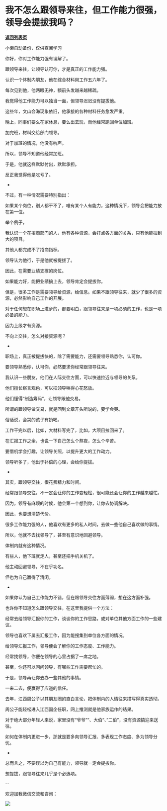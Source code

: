 # 我不怎么跟领导来往，但工作能力很强，领导会提拔我吗？

[**返回列表页**](/gzh/费曼的小茶馆)

小懒自动备份，仅供查阅学习

你好，你对工作能力强有误解了。

跟领导来往，让领导认可你，才是真正的工作能力强。

认识一个体制内朋友，他在综合材料岗工作五六年了。

每次见到他，他两眼无神，额前头发越来越稀疏。

我觉得他工作能力可以独当一面，但领导迟迟没有提拔他。

这些年，文山会海现象依旧，他承接的各种材料任务愈发严重。

晚上，同事们要么在家休息，要么出去玩，而他经常跑回单位加班。

加完班，材料交给部门领导。

对于加班的情况，他没有吭声。

所以，领导不知道他经常加班。

于是，他就这样默默付出，默默承担。

反正我觉得他是吃亏了。

-

不过，有一种情况需要特别指出：

如果某个岗位，别人都干不了，唯有某个人有能力，这种情况下，领导会把能力放在第一位。

举个例子，

我认识一个在招商部门的人，他有各种资源，会打点各方面的关系，只有他能拉到大的项目。

其他人都完成不了招商指标。

领导认为他行，于是他就被提拔了。

因此，在需要业绩支撑的岗位。

如果能力好，能把业绩搞上去，领导肯定会提拔你。

但是，很多工作是需要领导给资源，给信息。如果不跟领导往来，就少了很多的资源，必然影响自己工作的开展。

对于任何想在职场上进步的，都要明白，跟领导往来是一项必须的工作，也是一项必备的能力。

因为上级才有资源。

不向上交往，怎么对接资源呢？

-

职场上，真正被提拔快的，除了需要能力，还需要领导熟悉你，认可你。

要领导熟悉你，认可你，必然要求你经常跟领导往来。

我认识一些朋友，他们在人际交往方面，可以快速拉近与领导的关系。

他们擅长察言观色，可以把领导哄得心花怒放。

他们懂得“制造筹码”，让领导跟他交易。

所谓的跟领导做交易，就是回到文章开头所说的，要学会哭。

俗话说，会哭的孩子有奶喝。

工作干完以后，比如，大材料写完了，比如，大项目拉回来了。

在汇报工作之余，也说一下自己怎么个熬夜，怎么个辛苦。

要借机学会打趣，让领导关照，以提升更大的工作动力。

领导听多了，他出于补偿的心理，会给你提拔。

-

其实，跟领导交往，很花费精力和时间。

经常跟领导交往，不一定会让你的工作变轻松，很可能还会让你的工作越来越忙。

因为，领导有麻烦的时候，他会第一个想到你，让你去协调解决。

因此，也要想清楚代价。

很多工作能力强的人，他喜欢有更多的私人时间，去做一些他自己喜欢做的事情。

所以，他就不去找领导了，甚至有意识地回避领导。

体制内就有这种情况。

有些人，他下班就走人，甚至还把手机关机了。

他主动回避领导，不在乎功名。

但也为自己赢得了清闲。

-

如果你认为自己工作能力不错，但在跟领导交往方面薄弱，想在这方面补强。

也许你不知道怎么跟领导交往，在这里我提供一个方法：

经常去给领导汇报你的工作，谈谈你的工作思路，或对单位其他方面工作的一些建议。

领导也喜欢下属去汇报工作，因为能搜集到单位各方面的情况。

给领导汇报工作，领导便会了解你的工作态度、工作能力。

经常找领导，你便在领导的心里占据了一席之地。

甚至，你还可以问问领导，有哪些工作需要帮忙的。

于是，领导再让你去办一些其他的事情。

一来二去，便赢得了应道的信任。

去年，江西周公子以其朋友圈的直白言论，把体制内的人情往来描写得真实透彻。

周公子能轻松进入江西国企任职，网上推测就是他家族运作的结果。

对于绝大部分年轻人来说，家里没有“爷爷”“、大伯“、”二伯”，没有资源搞迎来送往。

如何在体制内更进一步，那就是要多向领导汇报、多表现工作态度、多为领导分忧。

-

总而言之，不要误以为自己有能力，领导就一定会提拔你。

想提拔，跟领导往来几乎是个必选项。

\--  

欢迎加我微信交流和咨询：  

![](https://mmbiz.qpic.cn/mmbiz_jpg/4ufdCXwkRArXJOgKic3pgrRsdiawr1ibm7mzPQvlZ8ceOlTw0g6TicS0NCIt6duqBrYAj2ElGykGf0WLqTeDmKEHJQ/640?wx_fmt=jpeg)

  

